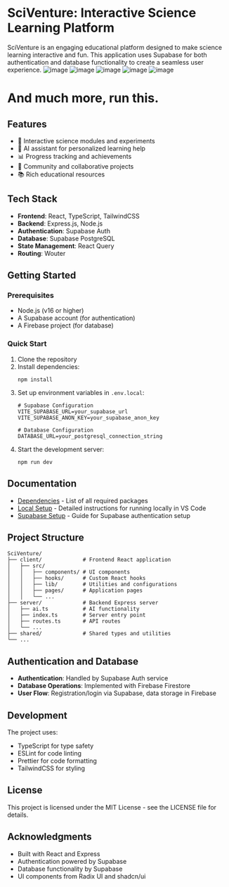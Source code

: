 # SciVenture: Interactive Science Learning Platform

SciVenture is an engaging educational platform designed to make science learning interactive and fun. This application uses Supabase for both authentication and database functionality to create a seamless user experience.
![image](https://github.com/user-attachments/assets/8bc3da9d-ace9-47da-ad3e-440005c077e7)
![image](https://github.com/user-attachments/assets/a22fd8f0-354c-4aca-a72a-fb32bf1836d3)
![image](https://github.com/user-attachments/assets/0b1f9ad5-b9b6-47c9-a047-9cee05f827e4)
![image](https://github.com/user-attachments/assets/ef632539-3000-4668-8f08-3b3a2098d724)
![image](https://github.com/user-attachments/assets/6b6f75d4-19f2-4afc-b2e0-57bf0d6be665)

# And much more, run this.

## Features

- 🧪 Interactive science modules and experiments
- 🤖 AI assistant for personalized learning help
- 📊 Progress tracking and achievements
- 👥 Community and collaborative projects
- 📚 Rich educational resources

## Tech Stack

- **Frontend**: React, TypeScript, TailwindCSS
- **Backend**: Express.js, Node.js
- **Authentication**: Supabase Auth
- **Database**: Supabase PostgreSQL
- **State Management**: React Query
- **Routing**: Wouter

## Getting Started

### Prerequisites

- Node.js (v16 or higher)
- A Supabase account (for authentication)
- A Firebase project (for database)

### Quick Start

1. Clone the repository
2. Install dependencies:
   ```
   npm install
   ```
3. Set up environment variables in `.env.local`:
   ```
   # Supabase Configuration
   VITE_SUPABASE_URL=your_supabase_url
   VITE_SUPABASE_ANON_KEY=your_supabase_anon_key
   
   # Database Configuration
   DATABASE_URL=your_postgresql_connection_string
   ```
4. Start the development server:
   ```
   npm run dev
   ```

## Documentation

- [Dependencies](./DEPENDENCIES.md) - List of all required packages
- [Local Setup](./LOCAL_SETUP.md) - Detailed instructions for running locally in VS Code
- [Supabase Setup](./SUPABASE_SETUP.md) - Guide for Supabase authentication setup

## Project Structure

```
SciVenture/
├── client/             # Frontend React application
│   ├── src/
│   │   ├── components/ # UI components
│   │   ├── hooks/      # Custom React hooks
│   │   ├── lib/        # Utilities and configurations
│   │   ├── pages/      # Application pages
│   │   └── ...
├── server/             # Backend Express server
│   ├── ai.ts           # AI functionality
│   ├── index.ts        # Server entry point
│   ├── routes.ts       # API routes
│   └── ...
├── shared/             # Shared types and utilities
└── ...
```

## Authentication and Database

- **Authentication**: Handled by Supabase Auth service
- **Database Operations**: Implemented with Firebase Firestore
- **User Flow**: Registration/login via Supabase, data storage in Firebase

## Development

The project uses:
- TypeScript for type safety
- ESLint for code linting
- Prettier for code formatting
- TailwindCSS for styling

## License

This project is licensed under the MIT License - see the LICENSE file for details.

## Acknowledgments

- Built with React and Express
- Authentication powered by Supabase
- Database functionality by Supabase
- UI components from Radix UI and shadcn/ui
